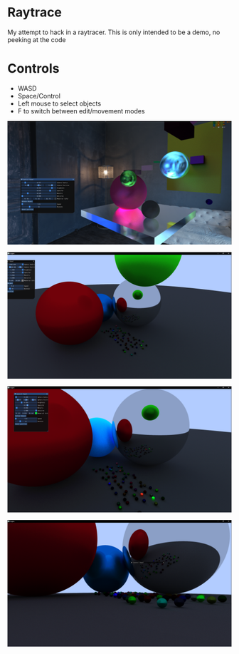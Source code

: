 # Raytrace 

My attempt to hack in a raytracer. This is only intended to be a demo, no peeking at the code

# Controls

 * WASD
 * Space/Control
 * Left mouse to select objects
 * F to switch between edit/movement modes
 
 ![alt text](https://github.com/aaron-nuy/Raytrace/blob/main/demo.png?raw=true)
 
 ![alt text](https://github.com/aaron-nuy/Raytrace/blob/main/demo2.png?raw=true)
 
 ![alt text](https://github.com/aaron-nuy/Raytrace/blob/main/demo3.png?raw=true)

 ![alt text](https://github.com/aaron-nuy/Raytrace/blob/main/demo4.png?raw=true)
